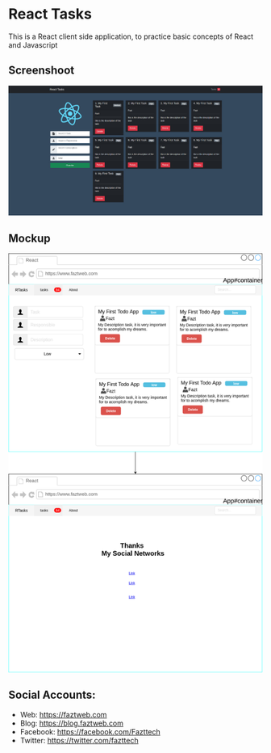 # React Tasks

This is a React client side application, to practice basic concepts of React and Javascript

## Screenshoot

![](screenshot.jpg)

## Mockup

![](mockup.png)

## Social Accounts:

- Web: https://faztweb.com
- Blog: https://blog.faztweb.com
- Facebook: https://facebook.com/Fazttech
- Twitter: https://twitter.com/fazttech

